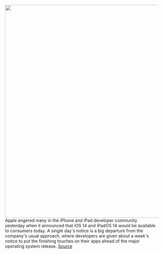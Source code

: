 <img src='https://cdn.vox-cdn.com/thumbor/pEArtyffU2e-A0HixxkpYJszhIE=/0x0:2040x1360/1200x800/filters:focal(857x517:1183x843)/cdn.vox-cdn.com/uploads/chorus_image/image/67416447/akrales_190914_3628_0258.0.jpg' width='700px' /><br/>
Apple angered many in the iPhone and iPad developer community yesterday when it announced that iOS 14 and iPadOS 14 would be available to consumers today. A single day's notice is a big departure from the company's usual approach, where developers are given about a week's notice to put the finishing touches on their apps ahead of the major operating system release.
<a href='https://www.theverge.com/2020/9/16/21439674/ios-14-developers-iphone-surprise-release-golden-master-beta-development'> Source <a/>